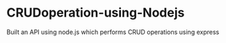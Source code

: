 # CRUDoperation-using-Nodejs
Built an API using node.js which performs CRUD operations using express 
